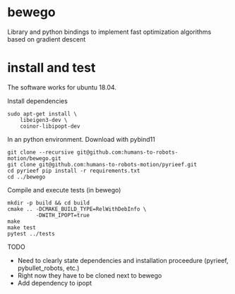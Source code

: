 # bewego

Library and python bindings to implement fast optimization
algorithms based on gradient descent


# install and test

The software works for ubuntu 18.04.

Install dependencies

    sudo apt-get install \
        libeigen3-dev \
        coinor-libipopt-dev

In an python environment. Download with pybind11

    git clone --recursive git@github.com:humans-to-robots-motion/bewego.git
    git clone git@github.com:humans-to-robots-motion/pyrieef.git
    cd pyrieef pip install -r requirements.txt
    cd ../bewego

Compile and execute tests (in bewego)

    mkdir -p build && cd build
    cmake .. -DCMAKE_BUILD_TYPE=RelWithDebInfo \
             -DWITH_IPOPT=true
    make
    make test
    pytest ../tests


TODO

- Need to clearly state dependencies and
  installation proceedure (pyrieef, pybullet_robots, etc.)
- Right now they have to be cloned next to bewego
- Add dependency to ipopt 
